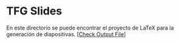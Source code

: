 # TFG Slides

En este directorio se puede encontrar el proyecto de LaTeX para la generación de diapositivas. [[Check Output File](https://github.com/davidcawork/TFG/raw/master/doc/slides/Diapos_TFG.pdf)]

